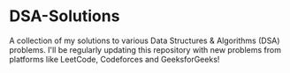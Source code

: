 # DSA-Solutions
A collection of my solutions to various Data Structures &amp; Algorithms (DSA) problems. I'll be regularly updating this repository with new problems from platforms like LeetCode, Codeforces and GeeksforGeeks!
